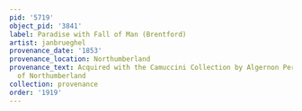```yaml
---
pid: '5719'
object_pid: '3841'
label: Paradise with Fall of Man (Brentford)
artist: janbrueghel
provenance_date: '1853'
provenance_location: Northumberland
provenance_text: Acquired with the Camuccini Collection by Algernon Percy, 4th Duke
  of Northumberland
collection: provenance
order: '1919'
---
```

